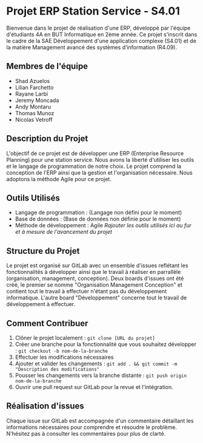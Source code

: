 # Projet ERP Station Service - S4.01

Bienvenue dans le projet de réalisation d'une ERP, développé par l'équipe d'étudiants 4A en BUT Informatique en 2ème année. Ce projet s'inscrit dans le cadre de la SAE Développement d'une application complexe (S4.01) et de la matière Management avancé des systèmes d’information (R4.09).

## Membres de l'équipe
- Shad Azuelos
- Lilian Farchetto
- Rayane Larbi
- Jeremy Moncada
- Andy Montaru
- Thomas Munoz
- Nicolas Vetroff

## Description du Projet
L'objectif de ce projet est de développer une ERP (Enterprise Resource Planning) pour une station service. Nous avons la liberté d'utiliser les outils et le langage de programmation de notre choix. Le projet comprend la conception de l'ERP ainsi que la gestion et l'organisation nécessaire. Nous adoptons la méthode Agile pour ce projet.

## Outils Utilisés
- Langage de programmation : (Langage non défini pour le moment)
- Base de données : (Base de données non définie pour le moment)
- Méthode de développement : Agile
_Rajouter les outils utilisés ici au fur et à mesure de l'avancement du projet_

## Structure du Projet
Le projet est organisé sur GitLab avec un ensemble d'issues reflétant les fonctionnalités à développer ainsi que le travail à réaliser en parrallèle (organisation, management, conception). Deux boards d'issues ont été créé, le premier se nomme "Organisation Management Conception" et contient tout le travail à effectuer n'étant pas du développement informatique. L'autre board "Développement" concerne tout le travail de développement à effectuer.

## Comment Contribuer
1. Clôner le projet localement : `git clone [URL du projet]`
2. Créer une branche pour la fonctionnalité que vous souhaitez développer : `git checkout -b nom-de-la-branche`
3. Effectuer les modifications nécessaires
4. Ajouter et valider les changements : `git add . && git commit -m "Description des modifications"`
5. Pousser les changements vers la branche distante : `git push origin nom-de-la-branche`
6. Ouvrir une pull request sur GitLab pour la revue et l'intégration.

## Réalisation d'issues
Chaque issue sur GitLab est accompagnée d'un commentaire détaillant les informations nécessaires pour comprendre et résoudre le problème. N'hésitez pas à consulter les commentaires pour plus de clarté.
